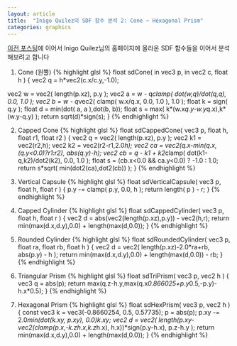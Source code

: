 ```yaml
---
layout: article
title:  "Inigo Quilez의 SDF 함수 분석 2: Cone ~ Hexagonal Prism"
categories: graphics
---
```

[이전 포스팅](/graphics/2022/09/16/iq_analyze_1.html)에 이어서 Inigo Quilez님의 홈페이지에 올라온 SDF 함수들을 이어서 분석해보려고 합니다

1. Cone (원뿔)
{% highlight glsl %}
float sdCone( in vec3 p, in vec2 c, float h )
{
  vec2 q = h*vec2(c.x/c.y,-1.0);
    
  vec2 w = vec2( length(p.xz), p.y );
  vec2 a = w - q*clamp( dot(w,q)/dot(q,q), 0.0, 1.0 );
  vec2 b = w - q*vec2( clamp( w.x/q.x, 0.0, 1.0 ), 1.0 );
  float k = sign( q.y );
  float d = min(dot( a, a ),dot(b, b));
  float s = max( k*(w.x*q.y-w.y*q.x),k*(w.y-q.y)  );
  return sqrt(d)*sign(s);
}
{% endhighlight %}

2. Capped Cone
{% highlight glsl %}
float sdCappedCone( vec3 p, float h, float r1, float r2 )
{
  vec2 q = vec2( length(p.xz), p.y );
  vec2 k1 = vec2(r2,h);
  vec2 k2 = vec2(r2-r1,2.0*h);
  vec2 ca = vec2(q.x-min(q.x,(q.y<0.0)?r1:r2), abs(q.y)-h);
  vec2 cb = q - k1 + k2*clamp( dot(k1-q,k2)/dot2(k2), 0.0, 1.0 );
  float s = (cb.x<0.0 && ca.y<0.0) ? -1.0 : 1.0;
  return s*sqrt( min(dot2(ca),dot2(cb)) );
}
{% endhighlight %}

3. Vertical Capsule
{% highlight glsl %}
float sdVerticalCapsule( vec3 p, float h, float r )
{
  p.y -= clamp( p.y, 0.0, h );
  return length( p ) - r;
}
{% endhighlight %}

4. Capped Cylinder
{% highlight glsl %}
float sdCappedCylinder( vec3 p, float h, float r )
{
  vec2 d = abs(vec2(length(p.xz),p.y)) - vec2(h,r);
  return min(max(d.x,d.y),0.0) + length(max(d,0.0));
}
{% endhighlight %}

5. Rounded Cylinder
{% highlight glsl %}
float sdRoundedCylinder( vec3 p, float ra, float rb, float h )
{
  vec2 d = vec2( length(p.xz)-2.0*ra+rb, abs(p.y) - h );
  return min(max(d.x,d.y),0.0) + length(max(d,0.0)) - rb;
}
{% endhighlight %}

6. Triangular Prism
{% highlight glsl %}
float sdTriPrism( vec3 p, vec2 h )
{
  vec3 q = abs(p);
  return max(q.z-h.y,max(q.x*0.866025+p.y*0.5,-p.y)-h.x*0.5);
}
{% endhighlight %}

7. Hexagonal Prism
{% highlight glsl %}
float sdHexPrism( vec3 p, vec2 h )
{
  const vec3 k = vec3(-0.8660254, 0.5, 0.57735);
  p = abs(p);
  p.xy -= 2.0*min(dot(k.xy, p.xy), 0.0)*k.xy;
  vec2 d = vec2(
       length(p.xy-vec2(clamp(p.x,-k.z*h.x,k.z*h.x), h.x))*sign(p.y-h.x),
       p.z-h.y );
  return min(max(d.x,d.y),0.0) + length(max(d,0.0));
}
{% endhighlight %}